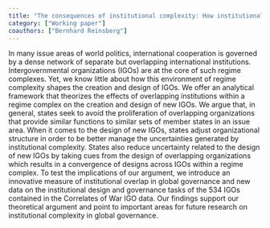 ```yaml
---
title: "The consequences of institutional complexity: How institutional overlap affects the creation and design of intergovernmental organizations"
category: ["Working paper"]
coauthors: ["Bernhard Reinsberg"]
---
```

In many issue areas of world politics, international cooperation is governed by a dense network of separate but overlapping international institutions. Intergovernmental organizations (IGOs) are at the core of such regime complexes. Yet, we know little about how this environment of regime complexity shapes the creation and design of IGOs. We offer an analytical framework that theorizes the effects of overlapping institutions within a regime complex on the creation and design of new IGOs. We argue that, in general, states seek to avoid the proliferation of overlapping organizations that provide similar functions to similar sets of member states in an issue area. When it comes to the design of new IGOs, states adjust organizational structure in order to be better manage the uncertainties generated by institutional complexity. States also reduce uncertainty related to the design of new IGOs by taking cues from the design of overlapping organizations which results in a convergence of designs across IGOs within a regime complex. To test the implications of our argument, we introduce an innovative measure of institutional overlap in global governance and new data on the institutional design and governance tasks of the 534 IGOs contained in the Correlates of War IGO data. Our findings support our theoretical argument and point to important areas for future research on institutional complexity in global governance.

